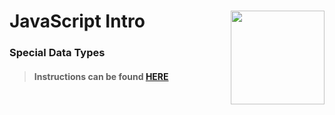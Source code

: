 # JavaScript Intro <img align="right" src="https://github.com/Learning-Fuze/prototypes_C11.16/blob/assets/assets/images/logos/LF_LOGO.png?raw=true" width="150">
### Special Data Types

>#### Instructions can be found <a href="http://learning-fuze.github.io/prototypes_C11.16/#/JS-Special-Data-Types" target="_blank">HERE</a>
